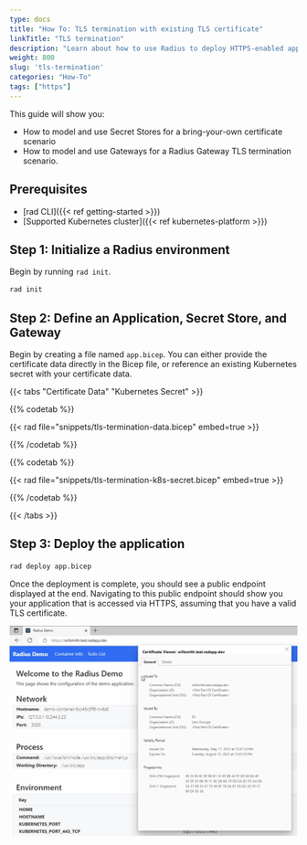 ```yaml
---
type: docs
title: "How To: TLS termination with existing TLS certificate"
linkTitle: "TLS termination"
description: "Learn about how to use Radius to deploy HTTPS-enabled application with a TLS certificate" 
weight: 800
slug: 'tls-termination'
categories: "How-To"
tags: ["https"]
---
```


This guide will show you:

- How to model and use Secret Stores for a bring-your-own certificate scenario
- How to model and use Gateways for a Radius Gateway TLS termination scenario.

## Prerequisites

- [rad CLI]({{< ref getting-started >}})
- [Supported Kubernetes cluster]({{< ref kubernetes-platform >}})

## Step 1: Initialize a Radius environment

Begin by running `rad init`.

```sh
rad init
```

## Step 2: Define an Application, Secret Store, and Gateway

Begin by creating a file named `app.bicep`. You can either provide the certificate data directly in the Bicep file, or reference an existing Kubernetes secret with your certificate data.

{{< tabs "Certificate Data" "Kubernetes Secret" >}}

{{% codetab %}}

{{< rad file="snippets/tls-termination-data.bicep" embed=true >}}

{{% /codetab %}}

{{% codetab %}}

{{< rad file="snippets/tls-termination-k8s-secret.bicep" embed=true >}}

{{% /codetab %}}

{{< /tabs >}}

## Step 3: Deploy the application

```sh
rad deploy app.bicep
```

Once the deployment is complete, you should see a public endpoint displayed at the end. Navigating to this public endpoint should show you your application that is accessed via HTTPS, assuming that you have a valid TLS certificate.

<img src="https-app.png" alt="Azure DNS Zone configuration" width=700 />
